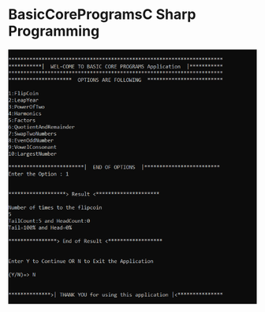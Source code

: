 # BasicCoreProgramsC Sharp Programming
<html>  
  <head>  
    <title>The Final Application Result</title>
 </head>  
  <body>  
 
  <img src="https://github.com/Pra3496/BasicCoreProgramsCShp/blob/main/BasicCore.PNG" alt="Programing"/>  
  </body>  
</html>    
